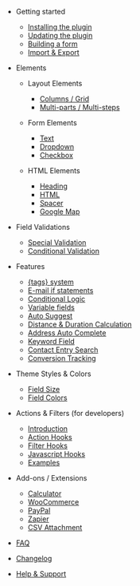 - Getting started
  - [Installing the plugin](installation.md)
  - [Updating the plugin](updates.md)
  - [Building a form](build.md)
  - [Import & Export](import-export.md)

- Elements
  - Layout Elements
    - [Columns / Grid](columns.md)
    - [Multi-parts / Multi-steps](multi-parts.md)

  - Form Elements
    - [Text](text.md)
    - [Dropdown](dropdown.md)
    - [Checkbox](checkbox.md)
  
  - HTML Elements
    - [Heading](heading.md)
    - [HTML](html.md)
    - [Spacer](spacer.md)
    - [Google Map](google-map.md)

- Field Validations
  - [Special Validation](special-validation.md)
  - [Conditional Validation](conditional-validation.md)

- Features 
  - [{tags} system](tags-system.md)
  - [E-mail if statements](email-if-statements)
  - [Conditional Logic](conditional-logic.md)
  - [Variable fields](variable-fields.md)
  - [Auto Suggest](auto-suggest.md)
  - [Distance & Duration Calculation](distance-duration-calculation.md)
  - [Address Auto Complete](address-auto-complete)
  - [Keyword Field](keyword-field.md)
  - [Contact Entry Search](contact-entry-search.md)
  - [Conversion Tracking](conversion-tracking.md)

- Theme Styles & Colors
  - [Field Size](field-size.md)
  - [Field Colors](field-colors.md)

- Actions & Filters (for developers)
  - [Introduction](introduction-hooks.md)
  - [Action Hooks](action-hooks.md)  
  - [Filter Hooks](filter-hooks.md)
  - [Javascript Hooks](javascript-hooks.md)
  - [Examples](hook-examples.md)

- Add-ons / Extensions
  - [Calculator](calculator-add-on.md)
  - [WooCommerce](woocommerce-add-on.md)
  - [PayPal](paypal-add-on.md)
  - [Zapier](zapier-add-on.md)
  - [CSV Attachment](csv-attachment-add-on.md)

- [FAQ](faq.md)

- [Changelog](changelog.md)

- [Help & Support](support.md)



